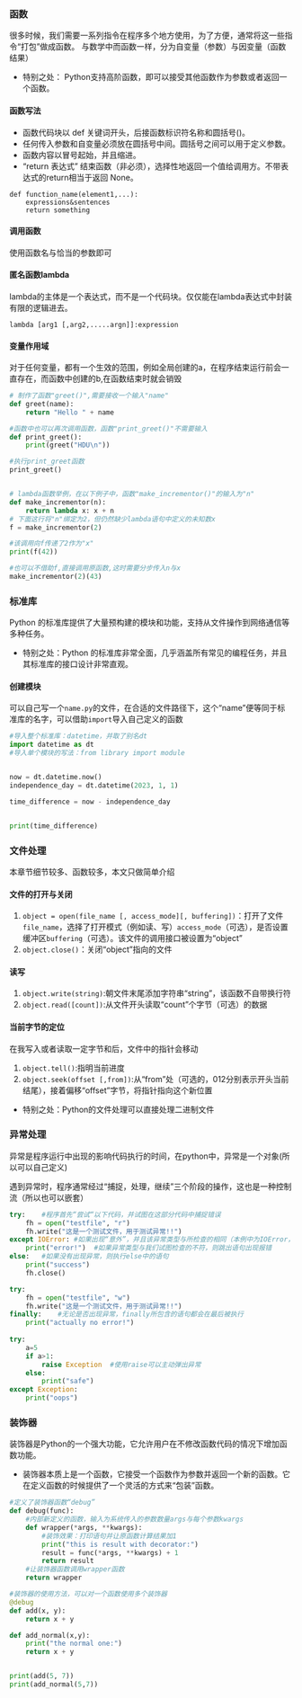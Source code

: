 ### 函数
很多时候，我们需要一系列指令在程序多个地方使用，为了方便，通常将这一些指令“打包”做成函数。
与数学中而函数一样，分为自变量（参数）与因变量（函数结果）

- 特别之处： Python支持高阶函数，即可以接受其他函数作为参数或者返回一个函数。

#### 函数写法
- 函数代码块以 def 关键词开头，后接函数标识符名称和圆括号()。
- 任何传入参数和自变量必须放在圆括号中间。圆括号之间可以用于定义参数。
- 函数内容以冒号起始，并且缩进。
- “return 表达式” 结束函数（非必须），选择性地返回一个值给调用方。不带表达式的return相当于返回 None。
```
def function_name(element1,...):
    expressions&sentences
    return something
```
#### 调用函数
使用函数名与恰当的参数即可

#### 匿名函数lambda
lambda的主体是一个表达式，而不是一个代码块。仅仅能在lambda表达式中封装有限的逻辑进去。

`lambda [arg1 [,arg2,.....argn]]:expression
`

#### 变量作用域
对于任何变量，都有一个生效的范围，例如全局创建的a，在程序结束运行前会一直存在，而函数中创建的b,在函数结束时就会销毁 


```python
# 制作了函数"greet()",需要接收一个输入"name"
def greet(name):
    return "Hello " + name

#函数中也可以再次调用函数，函数"print_greet()"不需要输入
def print_greet():
    print(greet("HDU\n"))

#执行print_greet函数
print_greet()


# lambda函数举例，在以下例子中，函数"make_incrementor()"的输入为"n"
def make_incrementor(n):
    return lambda x: x + n
# 下面这行将"n"绑定为2，但仍然缺少lambda语句中定义的未知数x
f = make_incrementor(2)

#该调用向f传递了2作为"x"
print(f(42))

#也可以不借助f,直接调用原函数,这时需要分步传入n与x
make_incrementor(2)(43)
```

### 标准库
Python 的标准库提供了大量预构建的模块和功能，支持从文件操作到网络通信等多种任务。

- 特别之处：Python 的标准库非常全面，几乎涵盖所有常见的编程任务，并且其标准库的接口设计非常直观。

#### 创建模块
可以自己写一个`name.py`的文件，在合适的文件路径下，这个“name”便等同于标准库的名字，可以借助`import`导入自己定义的函数


```python
#导入整个标准库：datetime，并取了别名dt
import datetime as dt
#导入单个模块的写法：from library import module


now = dt.datetime.now()
independence_day = dt.datetime(2023, 1, 1)

time_difference = now - independence_day


print(time_difference)

```

### 文件处理
本章节细节较多、函数较多，本文只做简单介绍

#### 文件的打开与关闭
1. `object = open(file_name [, access_mode][, buffering])`：打开了文件`file_name`，选择了打开模式（例如读、写）`access_mode`（可选），是否设置缓冲区`buffering`（可选）。该文件的调用接口被设置为“object”
2. `object.close()`：关闭“object”指向的文件

#### 读写
1. `object.write(string)`:朝文件末尾添加字符串“string”，该函数不自带换行符
2. `object.read([count])`:从文件开头读取“count”个字节（可选）的数据

#### 当前字节的定位
在我写入或者读取一定字节和后，文件中的指针会移动
1. `object.tell()`:指明当前进度
2. `object.seek(offset [,from])`:从“from”处（可选的，012分别表示开头当前结尾），接着偏移“offset”字节，将指针指向这个新位置

- 特别之处：Python的文件处理可以直接处理二进制文件

### 异常处理
异常是程序运行中出现的影响代码执行的时间，在python中，异常是一个对象(所以可以自己定义)

遇到异常时，程序通常经过“捕捉，处理，继续”三个阶段的操作，这也是一种控制流（所以也可以嵌套）


```python
try:    #程序首先“尝试“以下代码，并试图在这部分代码中捕捉错误
    fh = open("testfile", "r")
    fh.write("这是一个测试文件，用于测试异常!!")
except IOError: #如果出现“意外”，并且该异常类型与所检查的相同（本例中为IOError，则执行“except”下的语句
    print("error!")  #如果异常类型与我们试图检查的不符，则跳出语句出现报错
else:   #如果没有出现异常，则执行else中的语句
    print("success")
    fh.close()

try:
    fh = open("testfile", "w")
    fh.write("这是一个测试文件，用于测试异常!!")
finally:    #无论是否出现异常，finally所包含的语句都会在最后被执行
    print("actually no error!")
    
try:
    a=5
    if a>1:
        raise Exception  #使用raise可以主动弹出异常
    else:
        print("safe")
except Exception:
    print("oops")
```

### 装饰器

装饰器是Python的一个强大功能，它允许用户在不修改函数代码的情况下增加函数功能。
- 装饰器本质上是一个函数，它接受一个函数作为参数并返回一个新的函数。它在定义函数的时候提供了一个灵活的方式来“包装”函数。


```python
#定义了装饰器函数“debug”
def debug(func):
    #内部新定义的函数，输入为系统传入的参数数量args与每个参数kwargs
    def wrapper(*args, **kwargs):
        #装饰效果：打印语句并让原函数计算结果加1
        print("this is result with decorator:")
        result = func(*args, **kwargs) + 1
        return result
    #让装饰器函数调用wrapper函数
    return wrapper

#装饰器的使用方法，可以对一个函数使用多个装饰器
@debug
def add(x, y):
    return x + y

def add_normal(x,y):
    print("the normal one:")
    return x + y


print(add(5, 7))
print(add_normal(5,7))
```
